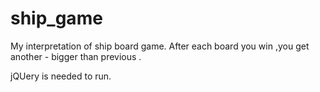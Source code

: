 # ship_game
My interpretation of ship board game. After each board you win ,you get another - bigger than previous .


jQUery is needed to run.
